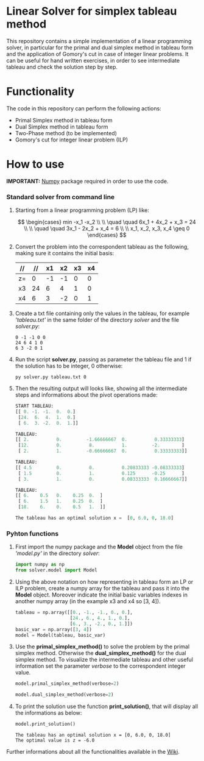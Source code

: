 # Linear Solver for simplex tableau method
This repository contains a simple implementation of a linear programming solver, in particular for the primal and dual simplex method in tableau form and the application of Gomory's cut in case of integer linear problems. It can be useful for hand written exercises, in order to see intermediate tableau and check the solution step by step.

# Functionality
The code in this repository can perform the following actions:
* Primal Simplex method in tableau form
* Dual Simplex method in tableau form
* Two-Phase method (to be implemented)
* Gomory's cut for integer linear problem (ILP)

# How to use

**IMPORTANT:** [Numpy](https://numpy.org/) package required in order to use the code.

### Standard solver from command line

1. Starting from a linear programming problem (LP) like:

    $$
    \begin{cases}
    min -x_1 -x_2 \\
    \\
    \quad \quad 6x_1 + 4x_2 + x_3 = 24 \\
    \\
    \quad \quad 3x_1 - 2x_2 + x_4 = 6 \\
    \\
    x_1, x_2, x_3, x_4 \geq 0
    \end{cases}
    $$

2. Convert the problem into the correspondent tableau as the following, making sure it contains the initial basis:

    | // | // | x1 | x2 | x3 | x4 |
    | -- | -- | -- | -- | -- | -- |
    | z= |  0 | -1 | -1 |  0 |  0 |
    | x3 | 24 |  6 |  4 |  1 |  0 |
    | x4 |  6 |  3 | -2 |  0 |  1 |

3. Create a txt file containing only the values in the tableau, for example *'tableau.txt'* in the same folder of the directory *solver* and the file *solver.py*:

    ```
    0 -1 -1 0 0
    24 6 4 1 0
    6 3 -2 0 1
    ```

4. Run the script **solver.py**, passing as parameter the tableau file and 1 if the solution has to be integer, 0 otherwise:

    ```console
    py solver.py tableau.txt 0
    ```

5. Then the resulting output will looks like, showing all the intermediate steps and informations about the pivot operations made:

    ```python
    START TABLEAU:        
    [[ 0. -1. -1.  0.  0.]
     [24.  6.  4.  1.  0.]
     [ 6.  3. -2.  0.  1.]]

    TABLEAU:
    [[ 2.          0.         -1.66666667  0.          0.33333333]
     [12.          0.          8.          1.         -2.        ]
     [ 2.          1.         -0.66666667  0.          0.33333333]]

    TABLEAU:
    [[ 4.5         0.          0.          0.20833333 -0.08333333]
     [ 1.5         0.          1.          0.125      -0.25      ]
     [ 3.          1.          0.          0.08333333  0.16666667]]

    TABLEAU:
    [[ 6.    0.5   0.    0.25  0.  ]
     [ 6.    1.5   1.    0.25  0.  ]
     [18.    6.    0.    0.5   1.  ]]

    The tableau has an optimal solution x =  [0, 6.0, 0, 18.0]
    ```

### Pyhton functions

1. First import the numpy package and the **Model** object from the file *'model.py'* in the directory *solver*:

    ```python
    import numpy as np
    from solver.model import Model
    ```

2. Using the above notation on how representing in tableau form an LP or ILP problem, create a numpy array for the tableau and pass it into the **Model** object. Moreover indicate the initial basic variables indexes in another numpy array (in the example x3 and x4 so [3, 4]).

    ```python
    tableau = np.array([[0., -1., -1., 0., 0.],
                        [24., 6., 4., 1., 0.],
                        [6., 3., -2., 0., 1.]])
    basic_var = np.array([3, 4])
    model = Model(tableau, basic_var)
    ```

3. Use the **primal_simplex_method()** to solve the problem by the primal simplex method. Otherwise the **dual_simplex_method()** for the dual simplex method. To visualize the intermediate tableau and other useful information set the parameter *verbose* to the correspondent integer value.

    ```python
    model.primal_simplex_method(verbose=2)
    ```

    ```python
    model.dual_simplex_method(verbose=2)
    ```

4. To print the solution use the function **print_solution()**, that will display all the informations as below:

    ```python
    model.print_solution()
    ```

    ```console
    The tableau has an optimal solution x = [0, 6.0, 0, 18.0]
    The optimal value is z = -6.0
    ```

Further informations about all the functionalities available in the [Wiki](https://github.com/SiMoM0/linear_solver/wiki).
